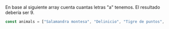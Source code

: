 En base al siguiente array cuenta cuantas letras "a" tenemos. El resultado debería ser 9.

```js
const animals = ["Salamandra montesa", "Delinicio", "Tigre de puntos", "Saltamontañas"]
```